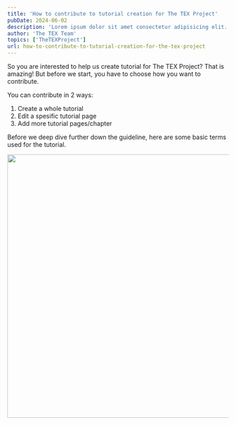 ```yaml
---
title: 'How to contribute to tutorial creation for The TEX Project'
pubDate: 2024-06-02
description: 'Lorem ipsum dolor sit amet consectetur adipisicing elit. Illum ipsum aliquam explicabo repudiandae animi porro. Quasi laboriosam similique, quo aperiam incidunt aut magni itaque saepe'
author: 'The TEX Team'
topics: ['TheTEXProject']
url: how-to-contribute-to-tutorial-creation-for-the-tex-project
---
```


So you are interested to help us create tutorial for The TEX Project? That is amazing! But before we start, you have to choose how you want to contribute.

You can contribute in 2 ways:
1. Create a whole tutorial
2. Edit a spesific tutorial page
3. Add more tutorial pages/chapter

Before we deep dive further down the guideline, here are some basic terms used for the tutorial.

<img class="img-content" src="/contents/articles/how-to-contribute-to-tutorial-creation-for-the-tex-project/1.png" width="600" />



